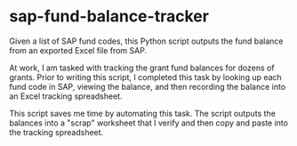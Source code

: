# sap-fund-balance-tracker
Given a list of SAP fund codes, this Python script outputs the fund balance from an exported Excel file from SAP.

At work, I am tasked with tracking the grant fund balances for dozens of grants. Prior to writing this script, I completed this task by looking up each fund code in SAP, viewing the balance, and then recording the balance into an Excel tracking spreadsheet.

This script saves me time by automating this task. The script outputs the balances into a "scrap" worksheet that I verify and then copy and paste into the tracking spreadsheet.
